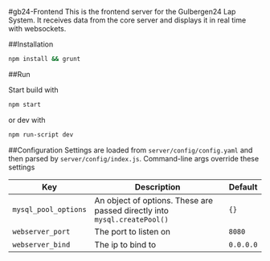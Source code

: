 #gb24-Frontend
This is the frontend server for the Gulbergen24 Lap System. It receives data from the core server and displays it in real time with websockets.

##Installation
```sh
npm install && grunt
```

##Run

Start build with
```sh
npm start
```

or dev with 
```sh
npm run-script dev
```

##Configuration
Settings are loaded from `server/config/config.yaml` and then parsed by `server/config/index.js`. Command-line args override these settings

Key | Description | Default
--- | --- | ---
`mysql_pool_options` | An object of options. These are passed directly into `mysql.createPool()` | `{}`
`webserver_port` | The port to listen on | `8080`
`webserver_bind` | The ip to bind to | `0.0.0.0`